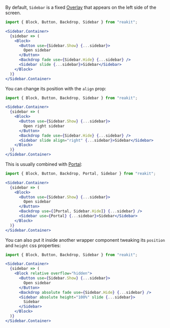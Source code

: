 By default, `Sidebar` is a fixed [Overlay](../Overlay/Overlay.md) that appears on the left side of the screen.

```jsx
import { Block, Button, Backdrop, Sidebar } from "reakit";

<Sidebar.Container>
  {sidebar => (
    <Block>
      <Button use={Sidebar.Show} {...sidebar}>
        Open sidebar
      </Button>
      <Backdrop fade use={Sidebar.Hide} {...sidebar} />
      <Sidebar slide {...sidebar}>Sidebar</Sidebar>
    </Block>
  )}
</Sidebar.Container>
```

You can change its position with the `align` prop:

```jsx
import { Block, Button, Backdrop, Sidebar } from "reakit";

<Sidebar.Container>
  {sidebar => (
    <Block>
      <Button use={Sidebar.Show} {...sidebar}>
        Open right sidebar
      </Button>
      <Backdrop fade use={Sidebar.Hide} {...sidebar} />
      <Sidebar slide align="right" {...sidebar}>Sidebar</Sidebar>
    </Block>
  )}
</Sidebar.Container>
```

This is usually combined with [Portal](../Portal/Portal.md):

```jsx
import { Block, Button, Backdrop, Portal, Sidebar } from "reakit";

<Sidebar.Container>
  {sidebar => (
    <Block>
      <Button use={Sidebar.Show} {...sidebar}>
        Open sidebar
      </Button>
      <Backdrop use={[Portal, Sidebar.Hide]} {...sidebar} />
      <Sidebar use={Portal} {...sidebar}>Sidebar</Sidebar>
    </Block>
  )}
</Sidebar.Container>
```

You can also put it inside another wrapper component tweaking its `position` and `height` css properties:

```jsx
import { Block, Button, Backdrop, Sidebar } from "reakit";

<Sidebar.Container>
  {sidebar => (
    <Block relative overflow="hidden">
      <Button use={Sidebar.Show} {...sidebar}>
        Open sidebar
      </Button>
      <Backdrop absolute fade use={Sidebar.Hide} {...sidebar} />
      <Sidebar absolute height="100%" slide {...sidebar}>
        Sidebar
      </Sidebar>
    </Block>
  )}
</Sidebar.Container>
```

